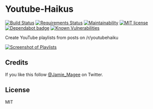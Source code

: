 # Youtube-Haikus

[![Build Status](https://travis-ci.org/JamieMagee/Youtube-Haikus.svg?branch=master)](https://travis-ci.org/JamieMagee/Youtube-Haikus)
[![Requirements Status](https://requires.io/github/JamieMagee/Youtube-Haikus/requirements.svg?branch=master)](https://requires.io/github/JamieMagee/Youtube-Haikus/requirements/?branch=master)
[![Maintainability](https://api.codeclimate.com/v1/badges/f4a5afe821741889f219/maintainability)](https://codeclimate.com/github/JamieMagee/Youtube-Haikus/maintainability)
[![MIT license](https://img.shields.io/badge/license-MIT-blue.svg)](http://opensource.org/licenses/MIT)
[![Dependabot badge](https://img.shields.io/badge/Dependabot-enabled-blue.svg)](https://dependabot.com/)
[![Known Vulnerabilities](https://snyk.io/test/github/jamiemagee/youtube-haikus/badge.svg?targetFile=requirements.txt)](https://snyk.io/test/github/jamiemagee/youtube-haikus?targetFile=requirements.txt)

Create YouTube playlists from posts on /r/youtubehaiku

[![Screenshot of Playlists](https://i.imgur.com/zRBbZe1.jpg)](https://www.youtube.com/channel/UCe4zlSqIm2GOUzWayzUgr8g/playlists)

## Credits

If you like this follow [@Jamie_Magee](https://twitter.com/Jamie_Magee) on Twitter.

## License

MIT
